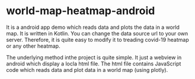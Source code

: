 # world-map-heatmap-android
It is a android app demo which reads data and plots the data in a world map. It is written in Kotlin. You can change the data source url to your own server. Therefore, it is quite easy to modify it to treading covid-19 heatmap or any other heatmap.

The underlying method inthe project is quite simple. It just a webview in android which display a locla html file. The html file contains JavaScript code which reads data and plot data in a world map (using plotly). 

